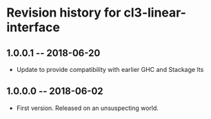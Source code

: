 # Revision history for cl3-linear-interface

## 1.0.0.1  -- 2018-06-20

* Update to provide compatibility with earlier GHC and Stackage lts

## 1.0.0.0  -- 2018-06-02

* First version. Released on an unsuspecting world.
